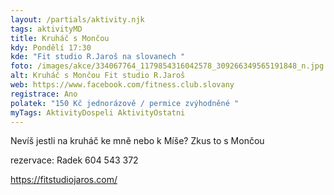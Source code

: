 ```yaml
---
layout: /partials/aktivity.njk
tags: aktivityMD
title: Kruháč s Mončou
kdy: Pondělí 17:30
kde: "Fit studio R.Jaroš na slovanech "
foto: /images/akce/334067764_1179854316042578_309266349565191848_n.jpg
alt: Kruháč s Mončou Fit studio R.Jaroš
web: https://www.facebook.com/fitness.club.slovany
registrace: Ano
polatek: "150 Kč jednorázově / permice zvýhodněné "
myTags: AktivityDospeli AktivityOstatni
---
```



Nevíš jestli na kruháč ke mně nebo k Míše? Zkus to s Mončou

rezervace: Radek 604 543 372

https://fitstudiojaros.com/
